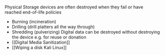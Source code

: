 Physical Storage devices are often destroyed when they fail or have reached end-of-life policies
- Burning (incineration)
- Drilling (drill platters all the way through)
- Shredding (pulverizing)
Digital data can be destroyed without destroying the device e.g. for reuse or donation
- [[Digital Media Sanitization]]
- [[Wiping a disk Kali Linux]]
  